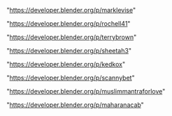"https://developer.blender.org/p/marklevise"

"https://developer.blender.org/p/rochell41"

"https://developer.blender.org/p/terrybrown"

"https://developer.blender.org/p/sheetah3"

"https://developer.blender.org/p/kedkox"

"https://developer.blender.org/p/scannybet"

"https://developer.blender.org/p/muslimmantraforlove"

"https://developer.blender.org/p/maharanacab"

 
